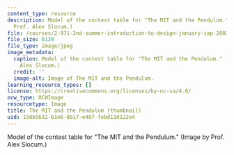 ```yaml
---
content_type: resource
description: Model of the contest table for "The MIT and the Pendulum." (Image by
  Prof. Alex Slocum.)
file: /courses/2-971-2nd-summer-introduction-to-design-january-iap-2003/158b5632b1e68b17e487febd11d122e4_2-971iap03-th.jpg
file_size: 6139
file_type: image/jpeg
image_metadata:
  caption: Model of the contest table for "The MIT and the Pendulum." (Image by Prof.
    Alex Slocum.)
  credit: ''
  image-alt: Image of The MIT and the Pendulum.
learning_resource_types: []
license: https://creativecommons.org/licenses/by-nc-sa/4.0/
ocw_type: OCWImage
resourcetype: Image
title: The MIT and the Pendulum (thumbnail)
uid: 158b5632-b1e6-8b17-e487-febd11d122e4
---
```

Model of the contest table for "The MIT and the Pendulum." (Image by Prof. Alex Slocum.)